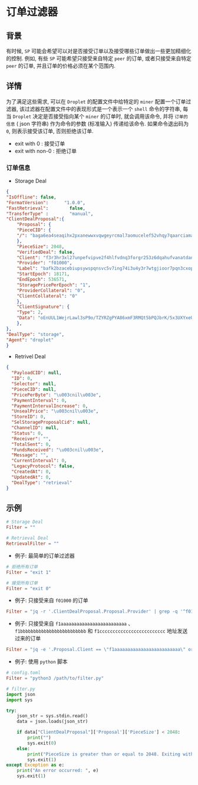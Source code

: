 # 订单过滤器

## 背景

有时候, `SP` 可能会希望可以对是否接受订单以及接受哪些订单做出一些更加精细化的控制. 例如, 有些 `SP` 可能希望只接受来自特定 `peer` 的订单, 或者只接受来自特定 `peer` 的订单, 并且订单的价格必须在某个范围内. 

## 详情

为了满足这些需求, 可以在 `Droplet` 的配置文件中给特定的 `miner` 配置一个订单过滤器, 该过滤器在配置文件中的表现形式是一个表示一个 `shell` 命令的字符串, 每当 `Droplet` 决定是否接受指向某个 `miner` 的订单时, 就会调用该命令, 并将 `订单的信息` ( json 字符串) 作为命令的参数 (标准输入) 传递给该命令. 如果命令退出码为 `0`, 则表示接受该订单, 否则拒绝该订单.

- exit with 0 :  接受订单
- exit with non-0 :  拒绝订单

### 订单信息

- Storage Deal

```json
{
"IsOffline": false,
"FormatVersion":      "1.0.0",
"FastRetrieval":        false,
"TransferType" :        "manual",
"ClientDealProposal":{
    "Proposal": {
    "PieceCID": {
    "/": "baga6ea4seaqihx2pxanewwxvqwgeyrcmal7aomucelef52vhqy7qaarciamaqoq"
    },
    "PieceSize": 2048,
    "VerifiedDeal": false,
    "Client": "f3r3hr3xl27unpefvipve2f4hlfvdnq3forgr253z6dqahufvanatdandxm74zikheccvx74ys7by5vzafq2va",
    "Provider": "f01000",
    "Label": "bafk2bzacebiupsywspqnsvc5v7ing74i3u4y3r7wtgjioor7pqn3cxopq7lo4",
    "StartEpoch": 18171,
    "EndEpoch": 536571,
    "StoragePricePerEpoch": "1",
    "ProviderCollateral": "0",
    "ClientCollateral": "0"
    },
    "ClientSignature": {
    "Type": 2,
    "Data": "oEnUUL1WejrLawl3sP9o/TZYRZgPYA86xmF3RMQt5bPQJbrK/5x3UXYxeUKoIDMjE96fA1GSqfrE14tFl/nMyatPLUvzzZ0ulsPTQVwfb54Mgx0yBSMYTf/O8Bg09MNq"
    },
},
"DealType": "storage",
"Agent": "droplet"
}
```


- Retrivel Deal

```json
{
  "PayloadCID": null,
  "ID": 0,
  "Selector": null,
  "PieceCID": null,
  "PricePerByte": "\u003cnil\u003e",
  "PaymentInterval": 0,
  "PaymentIntervalIncrease": 0,
  "UnsealPrice": "\u003cnil\u003e",
  "StoreID": 0,
  "SelStorageProposalCid": null,
  "ChannelID": null,
  "Status": 0,
  "Receiver": "",
  "TotalSent": 0,
  "FundsReceived": "\u003cnil\u003e",
  "Message": "",
  "CurrentInterval": 0,
  "LegacyProtocol": false,
  "CreatedAt": 0,
  "UpdatedAt": 0,
  "DealType": "retrieval"
}
```


## 示例

```toml
# Storage Deal
Filter = ""

# Retrieval Deal
RetrievalFilter = ""
```

- 例子: 最简单的订单过滤器

```toml
# 拒绝所有订单
Filter = "exit 1"

# 接受所有订单
Filter = "exit 0"
```

- 例子: 只接受来自 `f01000` 的订单

```toml
Filter = "jq -r '.ClientDealProposal.Proposal.Provider' | grep -q '^f01000$'"
```

- 例子: 只接受来自 `f1aaaaaaaaaaaaaaaaaaaaaaaaa` 、 `f1bbbbbbbbbbbbbbbbbbbbbbbbb` 和 `f1ccccccccccccccccccccccccc` 地址发送过来的订单

```toml
Filter = "jq -e '.Proposal.Client == \"f1aaaaaaaaaaaaaaaaaaaaaaaaa\" or .Proposal.Client == \"f1bbbbbbbbbbbbbbbbbbbbbbbbb\" or .Proposal.Client == \"f1ccccccccccccccccccccccccc\"'"
```

- 例子: 使用 `python` 脚本

```toml
# config.toml
Filter = "python3 /path/to/filter.py"
```

```python
# filter.py
import json
import sys

try:
    json_str = sys.stdin.read()
    data = json.loads(json_str)

    if data["ClientDealProposal"]['Proposal']['PieceSize'] < 2048:
        print("")
        sys.exit(0)
    else:
        print("PieceSize is greater than or equal to 2048. Exiting with code 1.")
        sys.exit(1)
except Exception as e:
    print("An error occurred: ", e)
    sys.exit(1)
```
